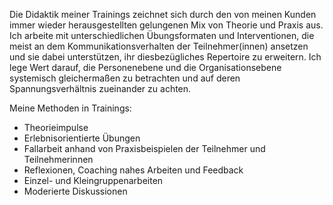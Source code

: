 Die Didaktik meiner Trainings zeichnet sich durch den von meinen Kunden immer wieder herausgestellten gelungenen Mix von Theorie und Praxis aus. Ich arbeite mit unterschiedlichen Übungsformaten und Interventionen, die meist an dem Kommunikationsverhalten der Teilnehmer(innen) ansetzen und sie dabei unterstützen, ihr diesbezügliches Repertoire zu erweitern. Ich lege Wert darauf, die Personenebene und die Organisationsebene systemisch gleichermaßen zu betrachten und auf deren Spannungsverhältnis zueinander zu achten.

Meine Methoden in Trainings:

* Theorieimpulse
* Erlebnisorientierte Übungen
* Fallarbeit anhand von Praxisbeispielen der Teilnehmer und Teilnehmerinnen
* Reflexionen, Coaching nahes Arbeiten und Feedback
* Einzel- und Kleingruppenarbeiten
* Moderierte Diskussionen
